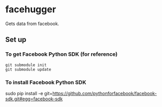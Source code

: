 # facehugger
Gets data from facebook.


## Set up

### To get Facebook Python SDK (for reference)

    git submodule init
    git submodule update

### To install Facebook Python SDK
sudo pip install -e git+https://github.com/pythonforfacebook/facebook-sdk.git#egg=facebook-sdk
